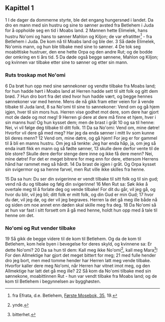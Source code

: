 ## Kapittel 1

1 I de dager da dommerne styrte, ble det engang hungersnød i landet. Da dro en mann med sin hustru og sine to sønner avsted fra Betlehem i Juda for å oppholde seg en tid i Moabs land.
2 Mannen hette Elimelek, hans hustru No'omi og hans to sønner Mahlon og Kiljon; de var efratitter[^1] - fra Betlehem i Juda. De kom nå til Moabs land og ble der.
3 Så døde Elimelek, No'omis mann, og hun ble tilbake med sine to sønner.
4 De tok seg moabittiske hustruer, den ene hette Orpa og den andre Rut; og de bodde der omkring en ti års tid.
5 Da døde også begge sønnene, Mahlon og Kiljon; og kvinnen var tilbake etter sine to sønner og etter sin mann.

### Ruts troskap mot No'omi
6 Da brøt hun opp med sine sønnekoner og vendte tilbake fra Moabs land; for hun hadde hørt i Moabs land at Herren hadde sett til sitt folk og gitt dem brød.
7 Hun dro bort fra det sted hvor hun hadde vært, og begge hennes sønnekoner var med henne. Mens de nå gikk fram etter veien for å vende tilbake til Juda land,
8 sa No'omi til sine to sønnekoner: Vend om og gå hjem igjen, hver til sin mors hus. Herren vise godhet mot dere, som dere har gjort mot de døde og mot meg!
9 Herren gi dere at dere må finne et hjem, hver i sin manns hus! Og hun kysset dem; men de brast i gråt
10 og sa til henne: Nei, vi vil følge deg tilbake til ditt folk.
11 Da sa No'omi: Vend om, mine døtre! Hvorfor vil dere gå med meg? Har jeg da enda sønner i mitt liv som kunne bli deres menn?
12 Vend om, mine døtre, og gå hjem! For jeg er for gammel til å bli en manns hustru. Om jeg så tenkte: Jeg har enda håp, ja, om jeg så enda inatt fikk en mann og så fødte sønner,
13 skulle dere derfor vente til de ble store? Skulle dere derfor stenge dere inne og ikke få dere menn? Nei, mine døtre! For det er meget bitrere for meg enn for dere, ettersom Herrens hånd har rammet meg så hårdt.
14 Da brast de igjen i gråt. Og Orpa kysset sin svigermor og sa henne farvel, men Rut ville ikke skilles fra henne.

15 Da sa hun: Du ser din svigerinne er vendt tilbake til sitt folk og til sin gud; vend nå du og tilbake og følg din svigerinne!
16 Men Rut sa: Søk ikke å overtale meg til å forlate deg og vende tilbake! For dit du går, vil jeg gå, og hvor du blir, vil jeg bli; ditt folk er mitt folk, og din Gud er min Gud;
17 hvor du dør, vil jeg dø, og der vil jeg begraves. Herren la det gå meg ille både nå og siden om noe annet enn døden skal skille meg fra deg.
18 Da No'omi så at hun var fast i sitt forsett om å gå med henne, holdt hun opp med å tale til henne om det.

### No'omi og Rut vender tilbake
19 Så gikk de begge videre til de kom til Betlehem. Og da de kom til Betlehem, kom hele byen i bevegelse for deres skyld, og kvinnene sa: Er dette No'omi?
20 Da sa hun til dem: Kall meg ikke No'omi[^2], kall meg Mara[^3]! For den Allmektige har gjort det meget bittert for meg;
21 med fulle hender dro jeg bort, men med tomme hender har Herren latt meg vende tilbake. Hvorfor kaller dere meg No'omi, når Herren har vitnet imot meg, og den Allmektige har latt det gå meg ille?
22 Så kom da No'omi tilbake med sin sønnekone, moabittinnen Rut - hun var vendt tilbake fra Moabs land; og de kom til Betlehem i begynnelsen av bygghøsten.

[^1]:  fra Efrata, d.e. Betlehem, [Første Mosebok, 35](../01%20Første%20Mosebok/035.md), 19.
[^2]:  ynde.
[^3]:  bitterhet.
